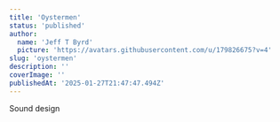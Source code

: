```yaml
---
title: 'Oystermen'
status: 'published'
author:
  name: 'Jeff T Byrd'
  picture: 'https://avatars.githubusercontent.com/u/179826675?v=4'
slug: 'oystermen'
description: ''
coverImage: ''
publishedAt: '2025-01-27T21:47:47.494Z'
---
```


Sound design